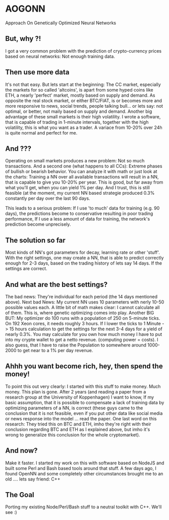 # AOGONN
Approach On Genetically Optimized Neural Networks

## But, why ?!
I got a very common problem with the prediction of crypto-currency prices based on neural networks: Not enough training data. 

## Then use more data
It's not that easy. But lets start at the beginning: The CC market, especially the markets for so called 'altcoins', is
apart from some hyped coins like ETH, a nearly 'perfect' market, mostly based on supply and demand. As opposite the real stock market, or either
BTC/FIAT, is or becomes more and more responsive to news, social trends, people talking bull... or lets say: not optimal, 
or better, not maily based on supply and demand. Another big advantage of these small markets is their high volatility.
I wrote a software, that is capable of trading in 1-minute intervals, together with the high volatility, this is what you
want as a trader. A variace from 10-20% over 24h is quite normal and perfect for me.

## And ???
Operating on small markets produces a new problem: Not so much transactions. And a second one (what happens to all CCs): 
Extreme phases of bullish or bearish behavior. You can analyze it with math or just look at the charts: Training a NN over
all available transactions will result in a NN, that is capable to give you 10-20% per year. This is good, but far away from 
what you'll get, when you can yield 1% per day. And I trust, this is still feasible (at the moment, my current NN based 
strategie produced 0.3% constantly per day over the last 90 days. 

This leads to a serious problem: If I use 'to much' data for training (e.g. 90 days), the predictions become to conservative
resulting in poor trading performance, If I use a less amount of data for training, the network's prediction become unprecisely.

## The solution so far
Most kinds of NN's got parameters for decay, learning rate or other 'stuff'. With the right settings, one may create a NN, that
is able to predict correctly enough for 2-3 days, based on the trading history of lets say 14 days. If the settings are correct.

## And what are the best settings?
The bad news: They're individual for each period (the 14 days mentioned above). Next bad News: My current NN uses 10 parameters
with nerly 10-50 possible values each. A little bit of math makes clear: I cannot calculate all of them. This is, where genetic
optimizing comes into play. Another BIG BUT: My optimizer do 100 runs with a population of 250 on 5-minute ticks. On 192 Xeon cores, it needs 
roughly 3 hours. If I lower the ticks to 1 Minute -> 15 hours calculation to get the settings for the next 3-4 days for a 
yield of nearly 0.3%. You may calculate for you own how much money I have to put into my crypte wallet to get a netto revenue.
(computing power = costs). I also guess, that I have to raise the Population to somewhere around 1000-2000 to get near to a 
1% per day revenue. 

## Ahhh you want become rich, hey, then spend the money!
To point this out very clearly: I started with this stuff to make money. Much money. This plan is gone. After 2 years (and
reading a paper from a research group at the University of Koppenhagen) I want to know, If my basic assumption, that it is
possible to compensate a lack of training data by optimizing parameters of a NN, is correct (these guys came to the conclusion
that it is not feasible, even if you put other data like social media or news response into the model ... read the paper.
One last word on this research: They tried this on BTC and ETH, imho they're right with their conclusion regarding BTC and ETH
as I explained above, but imho it's wrong to generalize this conclusion for the whole cryptomarket). 

## And now?
Make it faster. I started my work on this with software based on NodeJS and built some Perl and Bash based tools around that 
stuff. A few days ago, I found OpenNN and some completely other circumstances brought me to an old .... lets say friend: C++

## The Goal
Porting my existing Node/Perl/Bash stuff to a neutral toolkit with C++. We'll see :)
